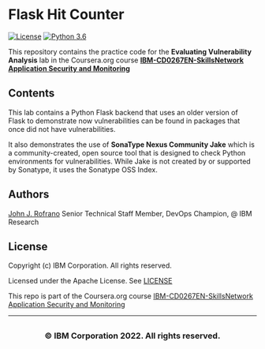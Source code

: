 # Flask Hit Counter

[![License](https://img.shields.io/badge/License-Apache%202.0-blue.svg)](https://opensource.org/licenses/Apache-2.0)
[![Python 3.6](https://img.shields.io/badge/Python-3.6-green.svg)](https://shields.io/)

This repository contains the practice code for the **Evaluating Vulnerability Analysis** lab in the Coursera.org course [**IBM-CD0267EN-SkillsNetwork Application Security and Monitoring**](https://www.coursera.org/learn/application-security-and-monitoring)

## Contents

This lab contains a Python Flask backend that uses an older version of Flask to demonstrate now vulnerabilities can be found in packages that once did not have vulnerabilities. 

It also demonstrates the use of **SonaType Nexus Community Jake** which is a community-created, open source tool that is designed to check Python environments for vulnerabilities. While Jake is not created by or supported by Sonatype, it uses the Sonatype OSS Index.

## Authors

[John J. Rofrano](https://www.coursera.org/instructor/johnrofrano) Senior Technical Staff Member, DevOps Champion, @ IBM Research  

## License

Copyright (c) IBM Corporation. All rights reserved.

Licensed under the Apache License. See [LICENSE](LICENSE)

This repo is part of the Coursera.org course [IBM-CD0267EN-SkillsNetwork Application Security and Monitoring](https://www.coursera.org/learn/application-security-and-monitoring/)

---

## <h3 align="center"> © IBM Corporation 2022. All rights reserved. <h3/>